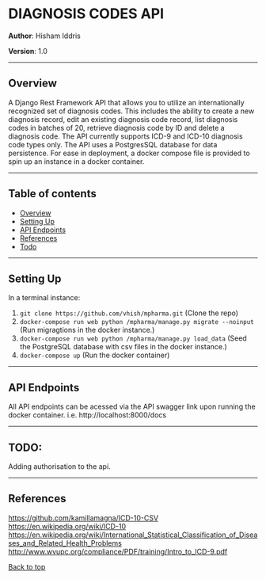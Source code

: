 <a id="top"></a>
# DIAGNOSIS CODES API
**Author**: Hisham Iddris

**Version**: 1.0
___

<a id="overview"></a>
## Overview

A Django Rest Framework API that allows you to utilize an internationally recognized set of diagnosis codes. This includes the ability to create a new diagnosis record, edit an existing diagnosis code record, list diagnosis codes in batches of 20, retrieve diagnosis code by ID and delete a diagnosis code. The API currently supports ICD-9 and ICD-10 diagnosis code types only. The API uses a PostgresSQL database for data persistence. For ease in deployment, a docker compose file is provided to spin up an instance in a docker container.
___

## Table of contents
* [Overview](#overview)
* [Setting Up](#setup)
* [API Endpoints](#api)
* [References](#references)
* [Todo](#todo)
___
<a id="setup"></a>
## Setting Up
In a terminal instance:

1. ```git clone https://github.com/vhish/mpharma.git``` (Clone the repo)
2. ```docker-compose run web python /mpharma/manage.py migrate --noinput``` (Run migragtions in the docker instance.)
3. ```docker-compose run web python /mpharma/manage.py load_data``` (Seed the PostgreSQL database with csv files in the docker instance.)
4. ```docker-compose up``` (Run the docker container)

___
<a id="api"></a>
## API Endpoints
All API endpoints can be acessed via the API swagger link upon running the docker container. i.e. http://localhost:8000/docs
___
<a id="todo"><a>
## TODO: 
  
Adding authorisation to the api.

___
<a id="references"></a>
## References
https://github.com/kamillamagna/ICD-10-CSV https://en.wikipedia.org/wiki/ICD-10 https://en.wikipedia.org/wiki/International_Statistical_Classification_of_Diseases_and_Related_Health_Problems
http://www.wvupc.org/compliance/PDF/training/Intro_to_ICD-9.pdf

[Back to top](#top)
